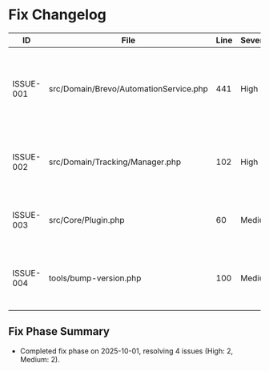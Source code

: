 # Fix Changelog

| ID | File | Line | Severity | Fix summary | Commit |
| --- | --- | --- | --- | --- | --- |
| ISSUE-001 | src/Domain/Brevo/AutomationService.php | 441 | High | Normalize notification recipient settings into sanitized email arrays before sending survey alerts. | fix(functional): normalize survey alert recipients (ISSUE-001) |
| ISSUE-002 | src/Domain/Tracking/Manager.php | 102 | High | Gate attribution cookie storage behind ads consent before persisting UTM data. | fix(security): require ads consent before storing attribution (ISSUE-002) |
| ISSUE-003 | src/Core/Plugin.php | 60 | Medium | Align Plugin::VERSION constant with the 0.1.1 release header. | fix(release): sync Plugin::VERSION with header (ISSUE-003) |
| ISSUE-004 | tools/bump-version.php | 100 | Medium | Extend bump script to update Plugin::VERSION alongside the plugin header. | fix(release): update bump script to rewrite version constant (ISSUE-004) |

## Fix Phase Summary

- Completed fix phase on 2025-10-01, resolving 4 issues (High: 2, Medium: 2).
